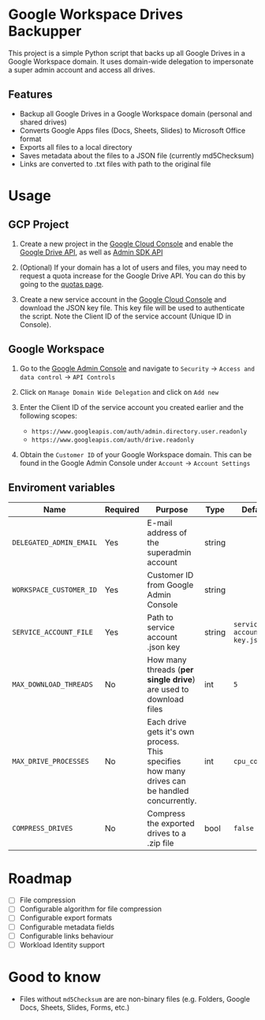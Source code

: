 # Google Workspace Drives Backupper

This project is a simple Python script that backs up all Google Drives in a Google Workspace domain. It uses domain-wide delegation to impersonate a super admin account and access all drives.

## Features

- Backup all Google Drives in a Google Workspace domain (personal and shared drives)
- Converts Google Apps files (Docs, Sheets, Slides) to Microsoft Office format
- Exports all files to a local directory
- Saves metadata about the files to a JSON file (currently md5Checksum)
- Links are converted to .txt files with path to the original file

# Usage

## GCP Project

1. Create a new project in the [Google Cloud Console](https://console.cloud.google.com/) and enable the [Google Drive API](https://console.cloud.google.com/marketplace/product/google/drive.googleapis.com), as well as [Admin SDK API](https://console.cloud.google.com/marketplace/product/google/admin.googleapis.com)

2. (Optional) If your domain has a lot of users and files, you may need to request a quota increase for the Google Drive API. You can do this by going to the [quotas page](https://console.cloud.google.com/iam-admin/quotas).

3. Create a new service account in the [Google Cloud Console](https://console.cloud.google.com/iam-admin/serviceaccounts) and download the JSON key file. This key file will be used to authenticate the script. Note the Client ID of the service account (Unique ID in Console).

## Google Workspace

1. Go to the [Google Admin Console](https://admin.google.com) and navigate to `Security` -> `Access and data control` -> `API Controls`

2. Click on `Manage Domain Wide Delegation` and click on `Add new`

3. Enter the Client ID of the service account you created earlier and the following scopes:
   - `https://www.googleapis.com/auth/admin.directory.user.readonly`
   - `https://www.googleapis.com/auth/drive.readonly`

4. Obtain the `Customer ID` of your Google Workspace domain. This can be found in the Google Admin Console under `Account` -> `Account Settings`

## Enviroment variables

| Name                     | Required | Purpose                                                                    | Type   | Default                  |
|--------------------------|----------|----------------------------------------------------------------------------|--------|--------------------------|
| `DELEGATED_ADMIN_EMAIL`    | Yes      | E-mail address of the superadmin account                                   | string |                            |
| `WORKSPACE_CUSTOMER_ID`    | Yes      | Customer ID from Google Admin Console                                      | string |                            |
| `SERVICE_ACCOUNT_FILE`     | Yes      | Path to service account .json key                                          | string | `service-account-key.json` |
| `MAX_DOWNLOAD_THREADS`     | No       | How many threads (**per single drive**) are used to download files         | int    | `5`                        |
| `MAX_DRIVE_PROCESSES`      | No       | Each drive gets it's own process. This specifies how many drives can be handled concurrently. | int    | `cpu_count()`              |
| `COMPRESS_DRIVES`          | No       | Compress the exported drives to a .zip file                                | bool   | `false`                   |


# Roadmap

- [ ] File compression
- [ ] Configurable algorithm for file compression
- [ ] Configurable export formats
- [ ] Configurable metadata fields
- [ ] Configurable links behaviour
- [ ] Workload Identity support

# Good to know

- Files without `md5Checksum` are are non-binary files (e.g. Folders, Google Docs, Sheets, Slides, Forms, etc.)